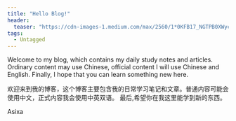 ```yaml
---
title: "Hello Blog!"
header:
  teaser: "https://cdn-images-1.medium.com/max/2560/1*0KFB17_NGTPB0XWyc4BSgQ.jpeg"
tags:
  - Untagged
---
```


Welcome to my blog, which contains my daily study notes and articles. Ordinary content may use Chinese, official content I will use Chinese and English.
Finally, I hope that you can learn something new here.

欢迎来到我的博客，这个博客主要包含我的日常学习笔记和文章。普通内容可能会使用中文，正式内容我会使用中英双语。
最后,希望你在我这里能学到新的东西。

Asixa
